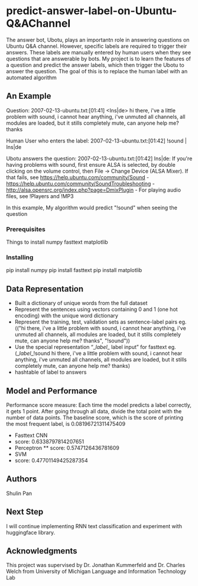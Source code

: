 # predict-answer-label-on-Ubuntu-Q&AChannel
The answer bot, Ubotu, plays an importantn role in answering questions on Ubuntu Q&A channel. However, specific labels are required to trigger their answers. These labels are manually entered by human users when they see questions that are answerable by bots.
My project is to learn the features of a question and predict the answer labels, which then trigger the Ubotu to answer the question. The goal of this is to replace the human label with an automated algorithm

## An Example
Question: 
2007-02-13-ubuntu.txt:[01:41] <Ins|de> hi there, i've a little problem with sound, i cannot hear anything, i've unmuted all channels, all modules are loaded, but it stills completely mute, can anyone help me? thanks

Human User who enters the label:
2007-02-13-ubuntu.txt:[01:42] <IdleOne> !sound | Ins|de

Ubotu answers the question:
2007-02-13-ubuntu.txt:[01:42] <ubotu> Ins|de: If you're having problems with sound, first ensure ALSA is selected, by double clicking on the volume control, then File -> Change Device (ALSA Mixer). If that fails, see https://help.ubuntu.com/community/Sound - https://help.ubuntu.com/community/SoundTroubleshooting - http://alsa.opensrc.org/index.php?page=DmixPlugin - For playing audio files, see !Players and !MP3
  
In this example, My algorithm would predict "!sound" when seeing the question

### Prerequisites

Things to install
numpy
fasttext
matplotlib

### Installing

pip install numpy
pip install fasttext
pip install matplotlib

## Data Representation
* Built a dictionary of unique words from the full dataset
* Represent the sentences using vectors containing 0 and 1 (one hot encoding) with the unique word dictionary
* Represent the training, test, validation sets as sentence-label pairs eg.(("hi there, i've a little problem with sound, i cannot hear anything, i've unmuted all channels, all modules are loaded, but it stills completely mute, can anyone help me? thanks", "!sound"))
* Use the special representation “\__label__ label input” for fasttext eg.(\__label__!sound hi there, i've a little problem with sound, i cannot hear anything, i've unmuted all channels, all modules are loaded, but it stills completely mute, can anyone help me? thanks)
* hashtable of label to answers


## Model and Performance
Performance score measure: Each time the model predicts a label correctly, it gets 1 point. 
After going through all data, divide the total point with the number of data points.
The baseline score, which is the score of printing the most frequent label, is 0.08196721311475409

* Fasttext CNN
* score: 0.6338797814207651
* Perceptron
** score: 0.5747126436781609
* SVM
* score: 0.47701149425287354


## Authors
Shulin Pan

## Next Step
I will continue implementing RNN text classification and experiment with huggingface library. 

## Acknowledgments
This project was supervised by Dr. Jonathan Kummerfeld and Dr. Charles Welch from University of Michigan Language and Information Technology Lab
